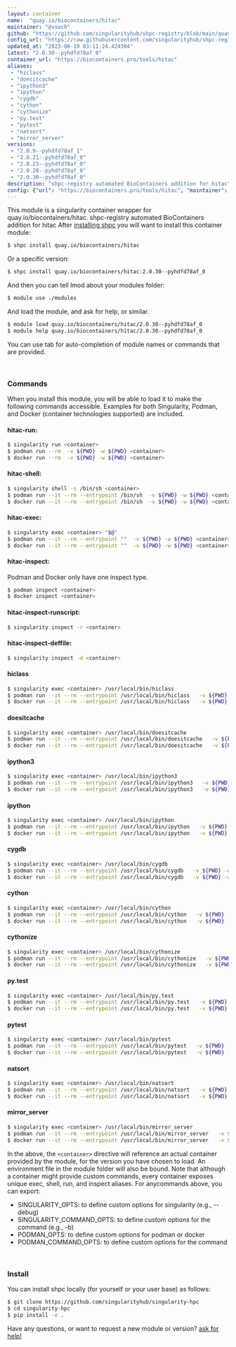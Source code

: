 ```yaml
---
layout: container
name:  "quay.io/biocontainers/hitac"
maintainer: "@vsoch"
github: "https://github.com/singularityhub/shpc-registry/blob/main/quay.io/biocontainers/hitac/container.yaml"
config_url: "https://raw.githubusercontent.com/singularityhub/shpc-registry/main/quay.io/biocontainers/hitac/container.yaml"
updated_at: "2023-06-19 03:11:24.424304"
latest: "2.0.30--pyhdfd78af_0"
container_url: "https://biocontainers.pro/tools/hitac"
aliases:
 - "hiclass"
 - "doesitcache"
 - "ipython3"
 - "ipython"
 - "cygdb"
 - "cython"
 - "cythonize"
 - "py.test"
 - "pytest"
 - "natsort"
 - "mirror_server"
versions:
 - "2.0.9--pyhdfd78af_1"
 - "2.0.21--pyhdfd78af_0"
 - "2.0.23--pyhdfd78af_0"
 - "2.0.28--pyhdfd78af_0"
 - "2.0.30--pyhdfd78af_0"
description: "shpc-registry automated BioContainers addition for hitac"
config: {"url": "https://biocontainers.pro/tools/hitac", "maintainer": "@vsoch", "description": "shpc-registry automated BioContainers addition for hitac", "latest": {"2.0.30--pyhdfd78af_0": "sha256:b6c5dbdbc955089b3ea8309093e5bbe324020e5a208e7e5d1d53c4478ae064a3"}, "tags": {"2.0.9--pyhdfd78af_1": "sha256:93e8fbf4c59aec2d7144867b2ccf5efb3d8895de6a1cdd25aec13f077536fdd4", "2.0.21--pyhdfd78af_0": "sha256:a5fa1532708e157cc37614dcff5294da86c2260aa10b8305612409d5fb9d339d", "2.0.23--pyhdfd78af_0": "sha256:c27a6c5243fa97fb5f32945abda8c36cfa53802ece59ae79ee5cb0a54014684a", "2.0.28--pyhdfd78af_0": "sha256:a4dbd62a173cdcf4e08c03ad4509e8fdbac4a48bb1590a29fae960bcead1e1e3", "2.0.30--pyhdfd78af_0": "sha256:b6c5dbdbc955089b3ea8309093e5bbe324020e5a208e7e5d1d53c4478ae064a3"}, "docker": "quay.io/biocontainers/hitac", "aliases": {"hiclass": "/usr/local/bin/hiclass", "doesitcache": "/usr/local/bin/doesitcache", "ipython3": "/usr/local/bin/ipython3", "ipython": "/usr/local/bin/ipython", "cygdb": "/usr/local/bin/cygdb", "cython": "/usr/local/bin/cython", "cythonize": "/usr/local/bin/cythonize", "py.test": "/usr/local/bin/py.test", "pytest": "/usr/local/bin/pytest", "natsort": "/usr/local/bin/natsort", "mirror_server": "/usr/local/bin/mirror_server"}}
---
```


This module is a singularity container wrapper for quay.io/biocontainers/hitac.
shpc-registry automated BioContainers addition for hitac
After [installing shpc](#install) you will want to install this container module:


```bash
$ shpc install quay.io/biocontainers/hitac
```

Or a specific version:

```bash
$ shpc install quay.io/biocontainers/hitac:2.0.30--pyhdfd78af_0
```

And then you can tell lmod about your modules folder:

```bash
$ module use ./modules
```

And load the module, and ask for help, or similar.

```bash
$ module load quay.io/biocontainers/hitac/2.0.30--pyhdfd78af_0
$ module help quay.io/biocontainers/hitac/2.0.30--pyhdfd78af_0
```

You can use tab for auto-completion of module names or commands that are provided.

<br>

### Commands

When you install this module, you will be able to load it to make the following commands accessible.
Examples for both Singularity, Podman, and Docker (container technologies supported) are included.

#### hitac-run:

```bash
$ singularity run <container>
$ podman run --rm  -v ${PWD} -w ${PWD} <container>
$ docker run --rm  -v ${PWD} -w ${PWD} <container>
```

#### hitac-shell:

```bash
$ singularity shell -s /bin/sh <container>
$ podman run --it --rm --entrypoint /bin/sh  -v ${PWD} -w ${PWD} <container>
$ docker run --it --rm --entrypoint /bin/sh  -v ${PWD} -w ${PWD} <container>
```

#### hitac-exec:

```bash
$ singularity exec <container> "$@"
$ podman run --it --rm --entrypoint ""  -v ${PWD} -w ${PWD} <container> "$@"
$ docker run --it --rm --entrypoint ""  -v ${PWD} -w ${PWD} <container> "$@"
```

#### hitac-inspect:

Podman and Docker only have one inspect type.

```bash
$ podman inspect <container>
$ docker inspect <container>
```

#### hitac-inspect-runscript:

```bash
$ singularity inspect -r <container>
```

#### hitac-inspect-deffile:

```bash
$ singularity inspect -d <container>
```


#### hiclass

```bash
$ singularity exec <container> /usr/local/bin/hiclass
$ podman run --it --rm --entrypoint /usr/local/bin/hiclass   -v ${PWD} -w ${PWD} <container> -c " $@"
$ docker run --it --rm --entrypoint /usr/local/bin/hiclass   -v ${PWD} -w ${PWD} <container> -c " $@"
```


#### doesitcache

```bash
$ singularity exec <container> /usr/local/bin/doesitcache
$ podman run --it --rm --entrypoint /usr/local/bin/doesitcache   -v ${PWD} -w ${PWD} <container> -c " $@"
$ docker run --it --rm --entrypoint /usr/local/bin/doesitcache   -v ${PWD} -w ${PWD} <container> -c " $@"
```


#### ipython3

```bash
$ singularity exec <container> /usr/local/bin/ipython3
$ podman run --it --rm --entrypoint /usr/local/bin/ipython3   -v ${PWD} -w ${PWD} <container> -c " $@"
$ docker run --it --rm --entrypoint /usr/local/bin/ipython3   -v ${PWD} -w ${PWD} <container> -c " $@"
```


#### ipython

```bash
$ singularity exec <container> /usr/local/bin/ipython
$ podman run --it --rm --entrypoint /usr/local/bin/ipython   -v ${PWD} -w ${PWD} <container> -c " $@"
$ docker run --it --rm --entrypoint /usr/local/bin/ipython   -v ${PWD} -w ${PWD} <container> -c " $@"
```


#### cygdb

```bash
$ singularity exec <container> /usr/local/bin/cygdb
$ podman run --it --rm --entrypoint /usr/local/bin/cygdb   -v ${PWD} -w ${PWD} <container> -c " $@"
$ docker run --it --rm --entrypoint /usr/local/bin/cygdb   -v ${PWD} -w ${PWD} <container> -c " $@"
```


#### cython

```bash
$ singularity exec <container> /usr/local/bin/cython
$ podman run --it --rm --entrypoint /usr/local/bin/cython   -v ${PWD} -w ${PWD} <container> -c " $@"
$ docker run --it --rm --entrypoint /usr/local/bin/cython   -v ${PWD} -w ${PWD} <container> -c " $@"
```


#### cythonize

```bash
$ singularity exec <container> /usr/local/bin/cythonize
$ podman run --it --rm --entrypoint /usr/local/bin/cythonize   -v ${PWD} -w ${PWD} <container> -c " $@"
$ docker run --it --rm --entrypoint /usr/local/bin/cythonize   -v ${PWD} -w ${PWD} <container> -c " $@"
```


#### py.test

```bash
$ singularity exec <container> /usr/local/bin/py.test
$ podman run --it --rm --entrypoint /usr/local/bin/py.test   -v ${PWD} -w ${PWD} <container> -c " $@"
$ docker run --it --rm --entrypoint /usr/local/bin/py.test   -v ${PWD} -w ${PWD} <container> -c " $@"
```


#### pytest

```bash
$ singularity exec <container> /usr/local/bin/pytest
$ podman run --it --rm --entrypoint /usr/local/bin/pytest   -v ${PWD} -w ${PWD} <container> -c " $@"
$ docker run --it --rm --entrypoint /usr/local/bin/pytest   -v ${PWD} -w ${PWD} <container> -c " $@"
```


#### natsort

```bash
$ singularity exec <container> /usr/local/bin/natsort
$ podman run --it --rm --entrypoint /usr/local/bin/natsort   -v ${PWD} -w ${PWD} <container> -c " $@"
$ docker run --it --rm --entrypoint /usr/local/bin/natsort   -v ${PWD} -w ${PWD} <container> -c " $@"
```


#### mirror_server

```bash
$ singularity exec <container> /usr/local/bin/mirror_server
$ podman run --it --rm --entrypoint /usr/local/bin/mirror_server   -v ${PWD} -w ${PWD} <container> -c " $@"
$ docker run --it --rm --entrypoint /usr/local/bin/mirror_server   -v ${PWD} -w ${PWD} <container> -c " $@"
```



In the above, the `<container>` directive will reference an actual container provided
by the module, for the version you have chosen to load. An environment file in the
module folder will also be bound. Note that although a container
might provide custom commands, every container exposes unique exec, shell, run, and
inspect aliases. For anycommands above, you can export:

 - SINGULARITY_OPTS: to define custom options for singularity (e.g., --debug)
 - SINGULARITY_COMMAND_OPTS: to define custom options for the command (e.g., -b)
 - PODMAN_OPTS: to define custom options for podman or docker
 - PODMAN_COMMAND_OPTS: to define custom options for the command

<br>

### Install

You can install shpc locally (for yourself or your user base) as follows:

```bash
$ git clone https://github.com/singularityhub/singularity-hpc
$ cd singularity-hpc
$ pip install -e .
```

Have any questions, or want to request a new module or version? [ask for help!](https://github.com/singularityhub/singularity-hpc/issues)